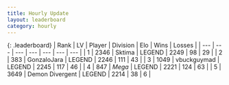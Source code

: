```yaml
---
title: Hourly Update
layout: leaderboard
category: hourly
---
```


{: .leaderboard}
| Rank | LV | Player | Division | Elo | Wins | Losses |
| --- | --- | --- | --- | --- | --- | --- |
| <span data-change="1">1</span> | 2346 | <span title="ID: 353063">Sktima</span> | LEGEND | <span data-change="0">2249</span> | <span data-change="0">98</span> | <span data-change="0">29</span> |
| <span data-change="-1">2</span> | 383 | <span title="ID: 650626">GonzaloJara</span> | LEGEND | <span data-change="-9">2246</span> | <span data-change="4">111</span> | <span data-change="2">43</span> |
| <span data-change="0">3</span> | 1049 | <span title="ID: 418052">vbuckguymad</span> | LEGEND | <span data-change="0">2245</span> | <span data-change="0">117</span> | <span data-change="0">46</span> |
| <span data-change="2">4</span> | 847 | <span title="ID: 651782">_Mega_</span> | LEGEND | <span data-change="12">2221</span> | <span data-change="2">124</span> | <span data-change="0">63</span> |
| <span data-change="-1">5</span> | 3649 | <span title="ID: 370081">Demon Divergent</span> | LEGEND | <span data-change="0">2214</span> | <span data-change="0">38</span> | <span data-change="0">6</span> |